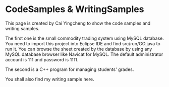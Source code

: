 # CodeSamples & WritingSamples
  This page is created by Cai Yingcheng to show the code samples and writing samples.  
  
  The first one is the small commodity trading system using MySQL database. You need to import this project into Eclipse IDE and find src/run/GO.java to run it. You can browse the sheet created by the database by using any MySQL database browser like Navicat for MySQL. The default administrator account is 111 and password is 1111.  
  
  The second is a C++ program for managing students' grades.  
  
  You shall also find my writing sample here.  
  
